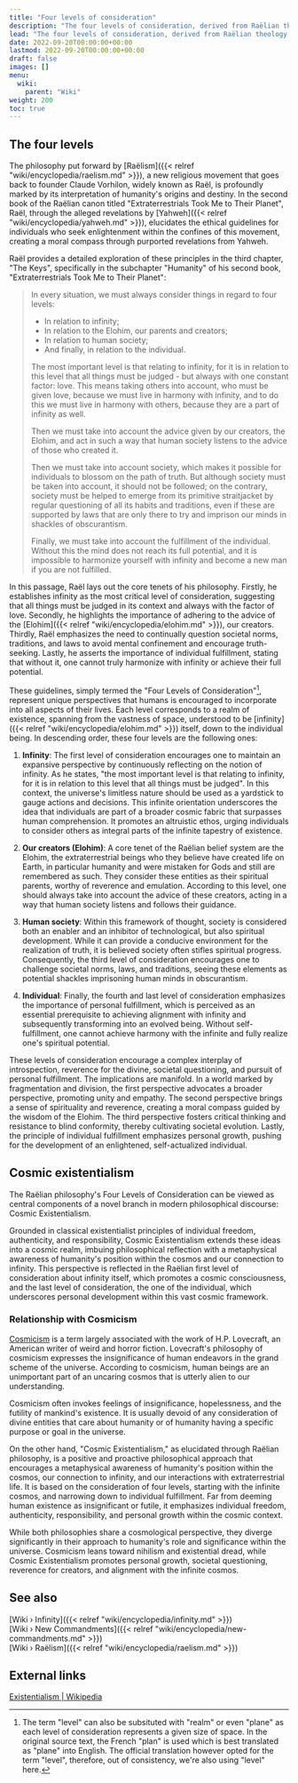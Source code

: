 ```yaml
---
title: "Four levels of consideration"
description: "The four levels of consideration, derived from Raëlian theology and philosophy, propose a moral compass that requires consideration of four specific perspectives: the infinity of space, our creators - the Elohim, the human society we inhabit, and ourselves as individuals, in that order. This perspective echoes the hallmarks of classical existentialism, with its focus on individual freedom, authenticity, and responsibility. However, it transcends these concepts to formulate a unique form of cosmic existentialism, thereby integrating an awareness of humanity's position within the vast cosmos into our philosophical discourse."
lead: "The four levels of consideration, derived from Raëlian theology and philosophy, propose a moral compass that requires consideration of four specific perspectives: the infinity of space, our creators - the Elohim, the human society we inhabit, and ourselves as individuals, in that order. This perspective echoes the hallmarks of classical existentialism, with its focus on individual freedom, authenticity, and responsibility. However, it transcends these concepts to formulate a unique form of cosmic existentialism, thereby integrating an awareness of humanity's position within the vast cosmos into our philosophical discourse."
date: 2022-09-20T00:00:00+00:00
lastmod: 2022-09-20T00:00:00+00:00
draft: false
images: []
menu:
  wiki:
    parent: "Wiki"
weight: 200
toc: true
---
```


## The four levels

The philosophy put forward by [Raëlism]({{< relref "wiki/encyclopedia/raelism.md" >}}), a new religious movement that goes back to founder Claude Vorhilon, widely known as Raël, is profoundly marked by its interpretation of humanity's origins and destiny. In the second book of the Raëlian canon titled "Extraterrestrials Took Me to Their Planet", Raël, through the alleged revelations by [Yahweh]({{< relref "wiki/encyclopedia/yahweh.md" >}}), elucidates the ethical guidelines for individuals who seek enlightenment within the confines of this movement, creating a moral compass through purported revelations from Yahweh.

Raël provides a detailed exploration of these principles in the third chapter, "The Keys", specifically in the subchapter "Humanity" of his second book, "Extraterrestrials Took Me to Their Planet":

> In every situation, we must always consider things in regard to four levels:
>
> - In relation to infinity;
> - In relation to the Elohim, our parents and creators;
> - In relation to human society;
> - And finally, in relation to the individual.
>
> The most important level is that relating to infinity, for it is in relation to this level that all things must be judged - but always with one constant factor: love. This means taking others into account, who must be given love, because we must live in harmony with infinity, and to do this we must live in harmony with others, because they are a part of infinity as well.
>
> Then we must take into account the advice given by our creators, the Elohim, and act in such a way that human society listens to the
advice of those who created it.
>
> Then we must take into account society, which makes it possible for individuals to blossom on the path of truth. But although society must be taken into account, it should not be followed; on the contrary, society must be helped to emerge from its primitive straitjacket by regular questioning of all its habits and traditions, even if these are supported by laws that are only there to try and imprison our minds in shackles of obscurantism.
>
> Finally, we must take into account the fulfillment of the individual. Without this the mind does not reach its full potential, and it is impossible to harmonize yourself with infinity and become a new man if you are not fulfilled.

In this passage, Raël lays out the core tenets of his philosophy. Firstly, he establishes infinity as the most critical level of consideration, suggesting that all things must be judged in its context and always with the factor of love. Secondly, he highlights the importance of adhering to the advice of the [Elohim]({{< relref "wiki/encyclopedia/elohim.md" >}}), our creators. Thirdly, Raël emphasizes the need to continually question societal norms, traditions, and laws to avoid mental confinement and encourage truth-seeking. Lastly, he asserts the importance of individual fulfillment, stating that without it, one cannot truly harmonize with infinity or achieve their full potential.

These guidelines, simply termed the "Four Levels of Consideration"[^realm], represent unique perspectives that humans is encouraged to incorporate into all aspects of their lives. Each level corresponds to a realm of existence, spanning from the vastness of space, understood to be [infinity]({{< relref "wiki/encyclopedia/elohim.md" >}}) itself, down to the individual being. In descending order, these four levels are the following ones:

1. **Infinity**: The first level of consideration encourages one to maintain an expansive perspective by continuously reflecting on the notion of infinity. As he states, "the most important level is that relating to infinity, for it is in relation to this level that all things must be judged". In this context, the universe's limitless nature should be used as a yardstick to gauge actions and decisions. This infinite orientation underscores the idea that individuals are part of a broader cosmic fabric that surpasses human comprehension. It promotes an altruistic ethos, urging individuals to consider others as integral parts of the infinite tapestry of existence.

2. **Our creators (Elohim)**: A core tenet of the Raëlian belief system are the Elohim, the extraterrestrial beings who they believe have created life on Earth, in particular humanity and were mistaken for Gods and still are remembered as such. They consider these entities as their spiritual parents, worthy of reverence and emulation. According to this level, one should always take into account the advice of these creators, acting in a way that human society listens and follows their guidance.

3. **Human society**: Within this framework of thought, society is considered both an enabler and an inhibitor of technological, but also spiritual development. While it can provide a conducive environment for the realization of truth, it is believed society often stifles spiritual progress. Consequently, the third level of consideration encourages one to challenge societal norms, laws, and traditions, seeing these elements as potential shackles imprisoning human minds in obscurantism.

4. **Individual**: Finally, the fourth and last level of consideration emphasizes the importance of personal fulfillment, which is perceived as an essential prerequisite to achieving alignment with infinity and subsequently transforming into an evolved being. Without self-fulfillment, one cannot achieve harmony with the infinite and fully realize one's spiritual potential.

These levels of consideration encourage a complex interplay of introspection, reverence for the divine, societal questioning, and pursuit of personal fulfillment. The implications are manifold. In a world marked by fragmentation and division, the first perspective advocates a broader perspective, promoting unity and empathy. The second perspective brings a sense of spirituality and reverence, creating a moral compass guided by the wisdom of the Elohim. The third perspective fosters critical thinking and resistance to blind conformity, thereby cultivating societal evolution. Lastly, the principle of individual fulfillment emphasizes personal growth, pushing for the development of an enlightened, self-actualized individual.

[^realm]: The term "level" can also be subsituted with "realm" or even "plane" as each level of consideration represents a given size of space. In the original source text, the French "plan" is used which is best translated as "plane" into English. The official translation however opted for the term "level", therefore, out of consistency, we're also using "level" here.

## Cosmic existentialism

The Raëlian philosophy's Four Levels of Consideration can be viewed as central components of a novel branch in modern philosophical discourse: Cosmic Existentialism.

Grounded in classical existentialist principles of individual freedom, authenticity, and responsibility, Cosmic Existentialism extends these ideas into a cosmic realm, imbuing philosophical reflection with a metaphysical awareness of humanity's position within the cosmos and our connection to infinity. This perspective is reflected in the Raëlian first level of consideration about infinity itself, which promotes a cosmic consciousness, and the last level of consideration, the one of the individual, which underscores personal development within this vast cosmic framework.

### Relationship with Cosmicism

[Cosmicism](https://en.wikipedia.org/wiki/Cosmicism) is a term largely associated with the work of H.P. Lovecraft, an American writer of weird and horror fiction. Lovecraft's philosophy of cosmicism expresses the insignificance of human endeavors in the grand scheme of the universe. According to cosmicism, human beings are an unimportant part of an uncaring cosmos that is utterly alien to our understanding.

Cosmicism often invokes feelings of insignificance, hopelessness, and the futility of mankind's existence. It is usually devoid of any consideration of divine entities that care about humanity or of humanity having a specific purpose or goal in the universe.

On the other hand, "Cosmic Existentialism," as elucidated through Raëlian philosophy, is a positive and proactive philosophical approach that encourages a metaphysical awareness of humanity's position within the cosmos, our connection to infinity, and our interactions with extraterrestrial life. It is based on the consideration of four levels, starting with the infinite cosmos, and narrowing down to individual fulfillment. Far from deeming human existence as insignificant or futile, it emphasizes individual freedom, authenticity, responsibility, and personal growth within the cosmic context.

While both philosophies share a cosmological perspective, they diverge significantly in their approach to humanity's role and significance within the universe. Cosmicism leans toward nihilism and existential dread, while Cosmic Existentialism promotes personal growth, societal questioning, reverence for creators, and alignment with the infinite cosmos.

## See also

[Wiki › Infinity]({{< relref "wiki/encyclopedia/infinity.md" >}})</br>
[Wiki › New Commandments]({{< relref "wiki/encyclopedia/new-commandments.md" >}})</br>
[Wiki › Raëlism]({{< relref "wiki/encyclopedia/raelism.md" >}})</br>

## External links

[Existentialism | Wikipedia](https://en.wikipedia.org/wiki/Existentialism)
